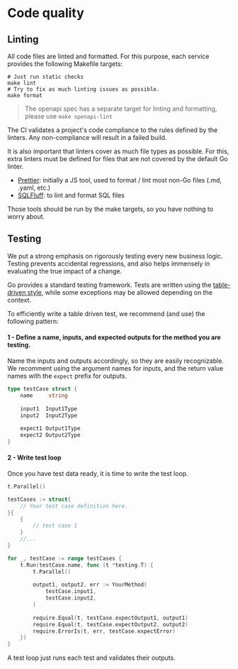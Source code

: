 # Code quality

## Linting

All code files are linted and formatted. For this purpose, each service provides the following Makefile targets:

```shell
# Just run static checks
make lint
# Try to fix as much linting issues as possible.
make format
```

> The openapi spec has a separate target for linting and formatting, please use `make openapi-lint`

The CI validates a project's code compliance to the rules defined by the linters. Any non-compliance will result in a
failed build.

It is also important that linters cover as much file types as possible. For this, extra linters must be defined for
files that are not covered by the default Go linter.

- [Prettier](https://prettier.io/): initially a JS tool, used to format / lint most non-Go files (.md, .yaml, etc.)
- [SQLFluff](https://sqlfluff.com/): to lint and format SQL files

Those tools should be run by the make targets, so you have nothing to worry about.

## Testing

We put a strong emphasis on rigorously testing every new business logic. Testing prevents accidental regressions, and
also helps immensely in evaluating the true impact of a change.

Go provides a standard testing framework. Tests are written using the
[table-driven style](https://go.dev/wiki/TableDrivenTests), while some exceptions may be allowed depending on the
context.

To efficiently write a table driven test, we recommend (and use) the following pattern:

#### 1 - Define a name, inputs, and expected outputs for the method you are testing.

Name the inputs and outputs accordingly, so they are easily recognizable. We recomment using the argument names for
inputs, and the return value names with the `expect` prefix for outputs.

```go
type testCase struct {
	name	 string
	
	input1	Input1Type
	input2	Input2Type
	
	expect1 Output1Type
	expect2 Output2Type
}
```

#### 2 - Write test loop

Once you have test data ready, it is time to write the test loop.

```go
t.Parallel()

testCases := struct{
	// Your test case definition here.
}{
	{
		// test case 1
	}
	//...
}

for _, testCase := range testCases {
	t.Run(testCase.name, func (t *testing.T) {
		t.Parallel()
		
		output1, output2, err := YourMethod(
			testCase.input1,
			testCase.input2,
		)
		
		require.Equal(t, testCase.expectOutput1, output1)
		require.Equal(t, testCase.expectOutput2, output2)
		require.ErrorIs(t, err, testCase.expectError)
	})
}
```

A test loop just runs each test and validates their outputs.